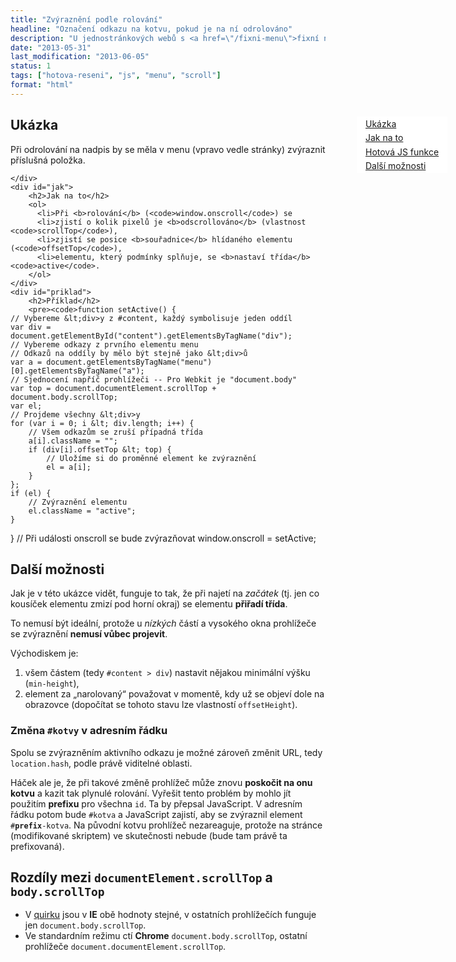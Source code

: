 ```yaml
---
title: "Zvýraznění podle rolování"
headline: "Označení odkazu na kotvu, pokud je na ní odrolováno"
description: "U jednostránkových webů s <a href=\"/fixni-menu\">fixní navigací</a> (s odkazy na #kotvy) může být vhodné právě viditelnou (aktivní) položku zvýraznit."
date: "2013-05-31"
last_modification: "2013-06-05"
status: 1
tags: ["hotova-reseni", "js", "menu", "scroll"]
format: "html"
---
```


<style>
body {position: relative;}
.menu {right: 0; position: absolute;}
menu {position: fixed; list-style: none; padding: 0}
menu a {background: #fff; display: block; padding: .2em 1em}

.menu a.active {color: #fff; text-decoration: none; background: #0D6AB7;}
</style>


<div class='menu'>
	<menu>
		<li><a href="#ukazka">Ukázka</a></li>
		<li><a href="#jak">Jak na to</a></li>
		<li><a href="#priklad">Hotová JS funkce</a></li>
		<li><a href="#moznosti">Další možnosti</a></li>
	</menu>
</div>

<div id="content">
	<div id="ukazka">
		<h2>Ukázka</h2>
		<p>Při odrolování na nadpis by se měla v menu (vpravo vedle stránky) <span class=active>zvýraznit</span> příslušná položka.</p>
		
	</div>
	<div id="jak">
		<h2>Jak na to</h2>
        <ol>
          <li>Při <b>rolování</b> (<code>window.onscroll</code>) se
          <li>zjistí o kolik pixelů je <b>odscrollováno</b> (vlastnost <code>scrollTop</code>),
          <li>zjistí se posice <b>souřadnice</b> hlídaného elementu (<code>offsetTop</code>),
          <li>elementu, který podmínky splňuje, se <b>nastaví třída</b> <code>active</code>.
        </ol>
	</div>
	<div id="priklad">
		<h2>Příklad</h2>
		<pre><code>function setActive() {
	// Vybereme &lt;div>y z #content, každý symbolisuje jeden oddíl
	var div = document.getElementById("content").getElementsByTagName("div");
	// Vybereme odkazy z prvního elementu menu
	// Odkazů na oddíly by mělo být stejně jako &lt;div>ů
	var a = document.getElementsByTagName("menu")[0].getElementsByTagName("a");
	// Sjednocení napříč prohlížeči -- Pro Webkit je "document.body"
	var top = document.documentElement.scrollTop + document.body.scrollTop;
	var el;
	// Projdeme všechny &lt;div>y
	for (var i = 0; i &lt; div.length; i++) {
		// Všem odkazům se zruší případná třída
		a[i].className = "";
		if (div[i].offsetTop &lt; top) {
			// Uložíme si do proměnné element ke zvýraznění
			el = a[i];
		}
	};
	if (el) {
		// Zvýraznění elementu
		el.className = "active";
	}
}
// Při události onscroll se bude zvýrazňovat
window.onscroll = setActive;</code></pre>
	</div>
	<div id="moznosti">
		<h2>Další možnosti</h2>
      <p>Jak je v této ukázce vidět, funguje to tak, že při najetí na <i>začátek</i> (tj. jen co kousíček elementu zmizí pod horní okraj) se elementu <b>přiřadí třída</b>.
        <p>To nemusí být ideální, protože u <i>nízkých</i> částí a vysokého okna prohlížeče se zvýraznění <b>nemusí vůbec projevit</b>.
<p>Východiskem je: 
<ol>
<li>všem částem (tedy <code>#content > div</code>) nastavit nějakou minimální výšku (<code>min-height</code>),
<li>element za „narolovaný“ považovat v momentě, kdy už se objeví dole na obrazovce (dopočítat se tohoto stavu lze vlastností <code>offsetHeight</code>).
</ol>

<h3 id=hash>Změna <code>#kotvy</code> v adresním řádku</h3>
<p>Spolu se zvýrazněním aktivního odkazu je možné zároveň změnit URL, tedy <code>location.hash</code>, podle právě viditelné oblasti.
  <p>Háček ale je, že při takové změně prohlížeč může znovu <b>poskočit na onu kotvu</b> a kazit tak plynulé rolování. Vyřešit tento problém by mohlo jít použitím <b>prefixu</b> pro všechna <code>id</code>. Ta by přepsal JavaScript. V adresním řádku potom bude <code>#kotva</code> a JavaScript zajistí, aby se zvýraznil element <code>#<b>prefix</b>-kotva</code>. Na původní kotvu prohlížeč nezareaguje, protože na stránce (modifikované skriptem) ve skutečnosti nebude (bude tam právě ta prefixovaná).
	</div>
</div>


<script type="text/javascript">
function setActive() {
	var div = document.getElementById("content").getElementsByTagName("div");
	var a = document.getElementsByTagName("menu")[0].getElementsByTagName("a");
	var top = document.documentElement.scrollTop + document.body.scrollTop;

	var el;
	for (var i = 0; i < div.length; i++) {
		a[i].className = "";
		if (div[i].offsetTop < top) {
			el = a[i];
		}
	};
	if (el) {
		el.className = "active";
	}
}

window.onscroll = setActive;
</script>

<h2 id=quirk>Rozdíly mezi <code>documentElement.scrollTop</code> a <code>body.scrollTop</code></h2>
  <ul><li>V <a href="/doctype#quirk">quirku</a> jsou v <b>IE</b> obě hodnoty stejné, v ostatních prohlížečích funguje jen <code>document.body.scrollTop</code>.
    <li>Ve standardním režimu ctí <b>Chrome</b> <code>document.body.scrollTop</code>, ostatní prohlížeče <code>document.documentElement.scrollTop</code>.
</ul>